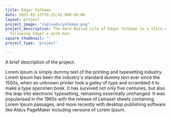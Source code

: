 ```yaml
---
title: Edgar Yolkman
date: 2021-03-12T19:25:42.000-06:00
layout: project
project_image: "/uploads/yolkman.png"
project_description: The Hard Boiled Life of Edgar Yolkman is a slice of life story
  following Edgar a yolk man.
square_thumbnail: ''
project_type: 'project'

---
```


A brief description of the project.

 <!--more--> 

 Lorem Ipsum is simply dummy text of the printing and typesetting industry. Lorem Ipsum has been the industry's standard dummy text ever since the 1500s, when an unknown printer took a galley of type and scrambled it to make a type specimen book. It has survived not only five centuries, but also the leap into electronic typesetting, remaining essentially unchanged. It was popularised in the 1960s with the release of Letraset sheets containing Lorem Ipsum passages, and more recently with desktop publishing software like Aldus PageMaker including versions of Lorem Ipsum.